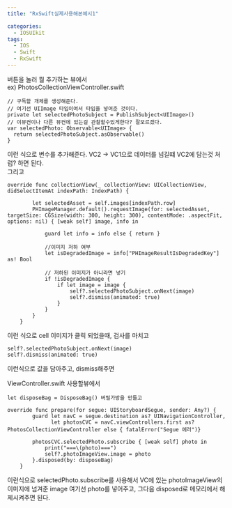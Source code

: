 ```yaml
---
title: "RxSwift실제사용해본예시1"

categories:
  - IOSUIkit
tags:
  - IOS
  - Swift
  - RxSwift
---
```

버튼을 눌러 뭘 추가하는 뷰에서   
ex) PhotosCollectionViewController.swift 
~~~
// 구독할 개체를 생성해준다.
// 여기선 UIImage 타입이여서 타입을 넣어준 것이다.
private let selectedPhotoSubject = PublishSubject<UIImage>()
// 이뷰컨이나 다른 뷰컨에 있는걸 관찰할수있게한다? 잘모르겠다.
var selectedPhoto: Observable<UIImage> {
  return selectedPhotoSubject.asObservable()
}
~~~
이런 식으로 변수를 추가해준다.
VC2 -> VC1으로 데이터를 넘길떄 VC2에 담는것 처럼? 하면 된다.  
그리고

~~~
override func collectionView(_ collectionView: UICollectionView, didSelectItemAt indexPath: IndexPath) {
        
        let selectedAsset = self.images[indexPath.row]
        PHImageManager.default().requestImage(for: selectedAsset, targetSize: CGSize(width: 300, height: 300), contentMode: .aspectFit, options: nil) { [weak self] image, info in
            
            guard let info = info else { return }
            
            //이미지 저하 여부
            let isDegradedImage = info["PHImageResultIsDegradedKey"] as! Bool
            
            // 저하된 이미지가 아니라면 넣기
            if !isDegradedImage {
                if let image = image {
                    self?.selectedPhotoSubject.onNext(image)
                    self?.dismiss(animated: true)
                }
            }
        }
    }
~~~
이런 식으로 cell 이미지가 클릭 되었을때, 검사를 마치고
~~~
self?.selectedPhotoSubject.onNext(image)
self?.dismiss(animated: true)
~~~
이런식으로 값을 담아주고, dismiss해주면  

ViewController.swift 사용할뷰에서
~~~
let disposeBag = DisposeBag() 버릴가방을 만들고

override func prepare(for segue: UIStoryboardSegue, sender: Any?) {
        guard let navC = segue.destination as? UINavigationController,
              let photosCVC = navC.viewControllers.first as? PhotosCollectionViewController else { fatalError("Segue 에러")}
        
        photosCVC.selectedPhoto.subscribe { [weak self] photo in
            print("===\(photo)===")
            self?.photoImageView.image = photo
        }.disposed(by: disposeBag)
    }
~~~
이런식으로 selectedPhoto.subscribe를 사용해서 
VC에 있는 photoImageView의 이미지에 넘겨준 image 여기선 photo를 넣어주고,
그다음 disposed로 메모리에서 해제시켜주면 된다.  